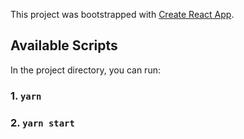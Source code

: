 This project was bootstrapped with [Create React App](https://github.com/facebook/create-react-app).

## Available Scripts

In the project directory, you can run:

### 1. `yarn`
### 2. `yarn start`
